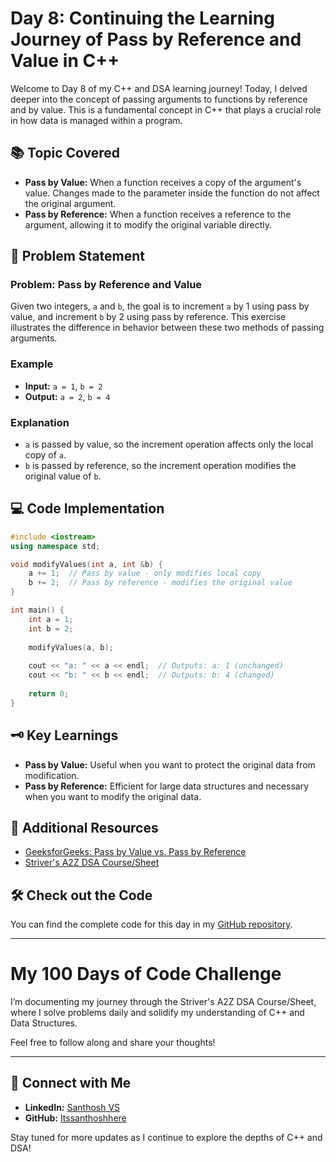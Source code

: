 # Day 8: Continuing the Learning Journey of Pass by Reference and Value in C++

Welcome to Day 8 of my C++ and DSA learning journey! Today, I delved deeper into the concept of passing arguments to functions by reference and by value. This is a fundamental concept in C++ that plays a crucial role in how data is managed within a program.

## 📚 Topic Covered
- **Pass by Value:** When a function receives a copy of the argument's value. Changes made to the parameter inside the function do not affect the original argument.
- **Pass by Reference:** When a function receives a reference to the argument, allowing it to modify the original variable directly.

## 📝 Problem Statement
### Problem: Pass by Reference and Value

Given two integers, `a` and `b`, the goal is to increment `a` by 1 using pass by value, and increment `b` by 2 using pass by reference. This exercise illustrates the difference in behavior between these two methods of passing arguments.

### Example
- **Input:** `a = 1`, `b = 2`
- **Output:** `a = 2`, `b = 4`

### Explanation
- `a` is passed by value, so the increment operation affects only the local copy of `a`.
- `b` is passed by reference, so the increment operation modifies the original value of `b`.

## 💻 Code Implementation
```cpp
#include <iostream>
using namespace std;

void modifyValues(int a, int &b) {
    a += 1;  // Pass by value - only modifies local copy
    b += 2;  // Pass by reference - modifies the original value
}

int main() {
    int a = 1;
    int b = 2;
    
    modifyValues(a, b);
    
    cout << "a: " << a << endl;  // Outputs: a: 1 (unchanged)
    cout << "b: " << b << endl;  // Outputs: b: 4 (changed)
    
    return 0;
}
```

## 🗝️ Key Learnings
- **Pass by Value:** Useful when you want to protect the original data from modification.
- **Pass by Reference:** Efficient for large data structures and necessary when you want to modify the original data.

## 🔗 Additional Resources
- [GeeksforGeeks: Pass by Value vs. Pass by Reference](https://www.geeksforgeeks.org/problems/pass-by-reference-and-value/1?utm_source=youtube&utm_medium=collab_striver_ytdescription&utm_campaign=pass-by-reference-and-value)
- [Striver's A2Z DSA Course/Sheet](https://takeuforward.org/strivers-a2z-dsa-course/strivers-a2z-dsa-course-sheet-2)

## 🛠️ Check out the Code
You can find the complete code for this day in my [GitHub repository](https://github.com/Itssanthoshhere/Data-Structures-and-Algorithms/tree/main/C%2B%2B%20with%20DSA-learning-journey/Day%208%20-%20Mastering%20Functions%20in%20C%2B%2B).

---

# My 100 Days of Code Challenge
I’m documenting my journey through the Striver's A2Z DSA Course/Sheet, where I solve problems daily and solidify my understanding of C++ and Data Structures.

Feel free to follow along and share your thoughts!

---

## 🔗 Connect with Me
- **LinkedIn:** [Santhosh VS](https://www.linkedin.com/in/thesanthoshvs/)
- **GitHub:** [Itssanthoshhere](https://github.com/Itssanthoshhere)

Stay tuned for more updates as I continue to explore the depths of C++ and DSA!
